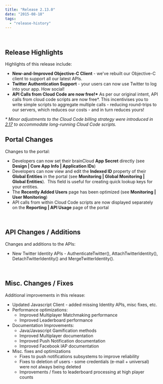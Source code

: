 ```yaml
---
title: "Release 2.13.0"
date: "2015-08-18"
tags: 
  - "release-history"
---
```


 

## Release Highlights

Highlights of this release include:

- **New-and-Improved Objective-C Client** - we've rebuilt our Objective-C client to support all our latest APIs.
- **Twitter Authentication Support** - your users can now use Twitter to log into your app. How social!
- **API Calls from Cloud Code are now free!\*** As per our original intent, API calls from cloud code scripts are now free\*. This incentivises you to write simple scripts to aggregate multiple calls - reducing round-trips to our servers, which reduces our costs - and in turn reduces yours!

_\* Minor adjustments to the Cloud Code billing strategy were introduced in [2.17](/apidocs/release-2-17-0/) to accommodate long-running Cloud Code scripts._

## Portal Changes

Changes to the portal:

- Developers can now set their brainCloud **App Secret** directly (see **Design | Core App Info | Application IDs**)
- Developers can now view and edit the **Indexed ID** property of their **Global Entities** in the portal (see **Monitoring | Global Monitoring | Global Entities**).  This field is useful for creating quick lookup keys for your entities.
- The **Recently Added Users** page has been optimized (see **Monitoring | User Monitoring**)
- API calls from within Cloud Code scripts are now displayed separately on the **Reporting | API Usage** page of the portal

 

## API Changes / Additions

Changes and additions to the APIs:

- New Twitter Identity APIs - AuthenticateTwitter(), AttachTwitterIdentity(), DetachTwitterIdentity() and MergeTwitterIdentity().

 

## Misc. Changes / Fixes

Additional improvements in this release:

- Updated Javascript Client - added missing Identity APIs, misc fixes, etc.
- Performance optimizations:
    - Improved Multiplayer Matchmaking performance
    - Improved Leaderboard performance
- Documentation Improvements:
    - Java/Javascript Gamification methods
    - Improved Multiplayer documentation
    - Improved Push Notification documentation
    - Improved Facebook IAP documentation
- Misc. fixes and optimizations
    - Fixes to push notifications subsystems to improve reliability
    - Fixes to deletion of users - some credentials (e-mail + universal) were not always being deleted
    - Improvements / fixes to leaderboard processing at high player counts
